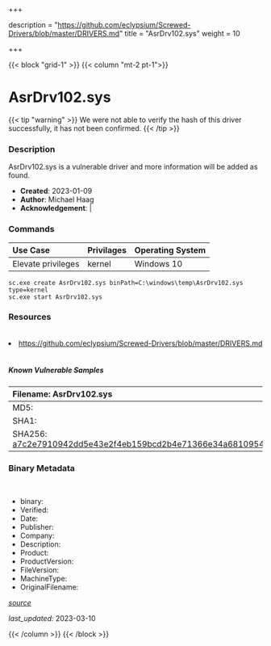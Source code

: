 +++

description = "https://github.com/eclypsium/Screwed-Drivers/blob/master/DRIVERS.md"
title = "AsrDrv102.sys"
weight = 10

+++


{{< block "grid-1" >}}
{{< column "mt-2 pt-1">}}




# AsrDrv102.sys 


{{< tip "warning" >}}
We were not able to verify the hash of this driver successfully, it has not been confirmed.
{{< /tip >}}




### Description


AsrDrv102.sys is a vulnerable driver and more information will be added as found.


- **Created**: 2023-01-09
- **Author**: Michael Haag
- **Acknowledgement**:  | [](https://twitter.com/)

### Commands

| Use Case | Privilages | Operating System | 
|:---- | ---- | ---- |
| Elevate privileges | kernel | Windows 10 |

```
sc.exe create AsrDrv102.sys binPath=C:\windows\temp\AsrDrv102.sys type=kernel
sc.exe start AsrDrv102.sys
```

### Resources
<br>


<li><a href=" https://github.com/eclypsium/Screwed-Drivers/blob/master/DRIVERS.md"> https://github.com/eclypsium/Screwed-Drivers/blob/master/DRIVERS.md</a></li>


<br>


##### Known Vulnerable Samples

| Filename: AsrDrv102.sys |
|:---- |
|MD5: <a href="https://www.virustotal.com/gui/file/{&#39;Filename&#39;: &#39;AsrDrv102.sys&#39;, &#39;MD5&#39;: &#39;&#39;, &#39;SHA1&#39;: &#39;&#39;, &#39;SHA256&#39;: &#39;a7c2e7910942dd5e43e2f4eb159bcd2b4e71366e34a68109548b9fb12ac0f7cc&#39;}"></a>|
|SHA1: <a href="https://www.virustotal.com/gui/file/{&#39;Filename&#39;: &#39;AsrDrv102.sys&#39;, &#39;MD5&#39;: &#39;&#39;, &#39;SHA1&#39;: &#39;&#39;, &#39;SHA256&#39;: &#39;a7c2e7910942dd5e43e2f4eb159bcd2b4e71366e34a68109548b9fb12ac0f7cc&#39;}"></a>|
|SHA256: <a href="https://www.virustotal.com/gui/file/{&#39;Filename&#39;: &#39;AsrDrv102.sys&#39;, &#39;MD5&#39;: &#39;&#39;, &#39;SHA1&#39;: &#39;&#39;, &#39;SHA256&#39;: &#39;a7c2e7910942dd5e43e2f4eb159bcd2b4e71366e34a68109548b9fb12ac0f7cc&#39;}">a7c2e7910942dd5e43e2f4eb159bcd2b4e71366e34a68109548b9fb12ac0f7cc</a>|




### Binary Metadata
<br>

- binary: 
- Verified: 
- Date: 
- Publisher: 
- Company: 
- Description: 
- Product: 
- ProductVersion: 
- FileVersion: 
- MachineType: 
- OriginalFilename: 

[*source*](https://github.com/magicsword-io/LOLDrivers/tree/main/yaml/asrdrv102.sys.yml)

*last_updated:* 2023-03-10


{{< /column >}}
{{< /block >}}
